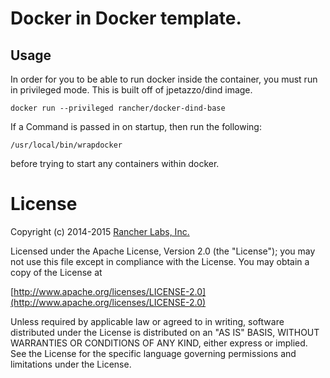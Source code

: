 # Docker in Docker template.
## Usage

In order for you to be able to run docker inside the container, you must run in privileged mode.
This is built off of jpetazzo/dind image.

```
docker run --privileged rancher/docker-dind-base
```

If a Command is passed in on startup, then run the following:

```
/usr/local/bin/wrapdocker
```

before trying to start any containers within docker.

# License
Copyright (c) 2014-2015 [Rancher Labs, Inc.](http://rancher.com)

Licensed under the Apache License, Version 2.0 (the "License");
you may not use this file except in compliance with the License.
You may obtain a copy of the License at

[http://www.apache.org/licenses/LICENSE-2.0](http://www.apache.org/licenses/LICENSE-2.0)

Unless required by applicable law or agreed to in writing, software
distributed under the License is distributed on an "AS IS" BASIS,
WITHOUT WARRANTIES OR CONDITIONS OF ANY KIND, either express or implied.
See the License for the specific language governing permissions and
limitations under the License.
